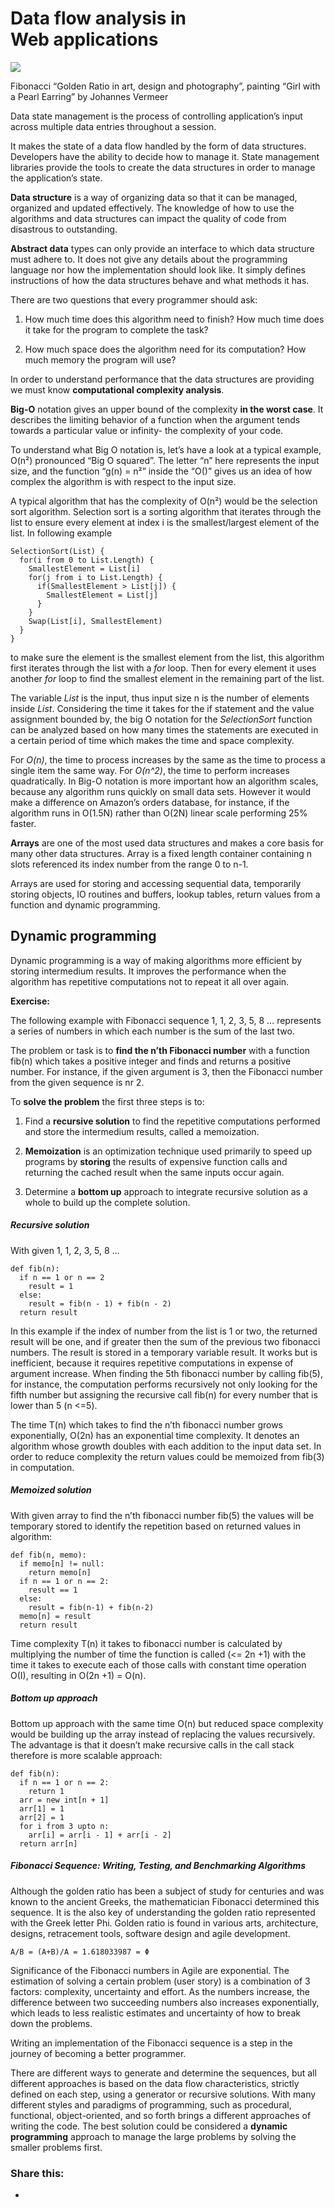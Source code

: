 # **Data flow analysis in Web applications**

![](https://images.prismic.io/syntia/f3906029-cc44-46a2-b42c-7d95f6475bda_12976875.jpg?auto=compress,format)

Fibonacci “Golden Ratio in art, design and photography”, painting “Girl with a Pearl Earring” by Johannes Vermeer

Data state management is the process of controlling application’s input across multiple data entries throughout a session. 

It makes the state of a data flow handled by the form of data structures. Developers have the ability to decide how to manage it. State management libraries provide the tools to create the data structures in order to manage the application’s state.

**Data structure** is a way of organizing data so that it can be managed, organized and updated effectively. The knowledge of how to use the algorithms and data structures can impact the quality of code from disastrous to outstanding.

**Abstract data** types can only provide an interface to which data structure must adhere to. It does not give any details about the programming language nor how the implementation should look like. It simply defines instructions of how the data structures behave and what methods it has.

There are two questions that every programmer should ask:

1.  How much time does this algorithm need to finish? How much time does it take for the program to complete the task?
    
2.  How much space does the algorithm need for its computation? How much memory the program will use?
    

In order to understand performance that the data structures are providing we must know **computational complexity analysis**. 

**Big-O** notation gives an upper bound of the complexity **in the worst case**. It describes the limiting behavior of a function when the argument tends towards a particular value or infinity- the complexity of your code.

To understand what Big O notation is, let’s have a look at a typical example, O(n²) pronounced “Big O squared”. The letter “n” here represents the input size, and the function “g(n) = n²” inside the “O()” gives us an idea of how complex the algorithm is with respect to the input size.

A typical algorithm that has the complexity of O(n²) would be the selection sort algorithm. Selection sort is a sorting algorithm that iterates through the list to ensure every element at index i is the smallest/largest element of the list. In following example

```markup
SelectionSort(List) {
  for(i from 0 to List.Length) {
    SmallestElement = List[i]
    for(j from i to List.Length) {
      if(SmallestElement > List[j]) {
        SmallestElement = List[j]
      }
    }
    Swap(List[i], SmallestElement)
  }
}

```

to make sure the element is the smallest element from the list, this algorithm first iterates through the list with a _for_ loop. Then for every element it uses another _for_ loop to find the smallest element in the remaining part of the list.

The variable _List_ is the input, thus input size n is the number of elements inside _List_. Considering the time it takes for the if statement and the value assignment bounded by, the big O notation for the _SelectionSort_ function can be analyzed based on how many times the statements are executed in a certain period of time which makes the time and space complexity.

For _O(n)_, the time to process increases by the same as the time to process a single item the same way. For _O(n^2)_, the time to perform increases quadratically. In Big-O notation is more important how an algorithm scales, because any algorithm runs quickly on small data sets. However it would make a difference on Amazon’s orders database, for instance, if the algorithm runs in O(1.5N) rather than O(2N) linear scale performing 25% faster.

**Arrays** are one of the most used data structures and makes a core basis for many other data structures. Array is a fixed length container containing n slots referenced its index number from the range 0 to n-1.

Arrays are used for storing and accessing sequential data, temporarily storing objects, IO routines and buffers, lookup tables, return values from a function and dynamic programming.

## **Dynamic programming**

Dynamic programming is a way of making algorithms more efficient by storing intermedium results. It improves the performance when the algorithm has repetitive computations not to repeat it all over again.

**Exercise:**

The following example with Fibonacci sequence 1, 1, 2, 3, 5, 8 … represents a series of numbers in which each number is the sum of the last two.

The problem or task is to **find the n’th Fibonacci number** with a function fib(n) which takes a positive integer and finds and returns a positive number. For instance, if the given argument is 3, then the Fibonacci number from the given sequence is nr 2.

To **solve the problem** the first three steps is to:

1.  Find a **recursive solution** to find the repetitive computations performed and store the intermedium results, called a memoization.
    
2.  **Memoization** is an optimization technique used primarily to speed up programs by **storing** the results of expensive function calls and returning the cached result when the same inputs occur again.
    
3.  Determine a **bottom up** approach to integrate recursive solution as a whole to build up the complete solution.
    

##### **Recursive solution**

With given 1, 1, 2, 3, 5, 8 …

```markup
def fib(n):
  if n == 1 or n == 2
    result = 1
  else:
    result = fib(n - 1) + fib(n - 2)
  return result

```

In this example if the index of number from the list is 1 or two, the returned result will be one, and if greater then the sum of the previous two fibonacci numbers. The result is stored in a temporary variable result. It works but is inefficient, because it requires repetitive computations in expense of argument increase. When finding the 5th fibonacci number by calling fib(5), for instance, the computation performs recursively not only looking for the fifth number but assigning the recursive call fib(n) for every number that is lower than 5 (n <=5).

The time T(n) which takes to find the n’th fibonacci number grows exponentially, O(2n) has an exponential time complexity. It denotes an algorithm whose growth doubles with each addition to the input data set. In order to reduce complexity the return values could be memoized from fib(3) in computation.

##### **Memoized solution**

With given array to find the n’th fibonacci number fib(5) the values will be temporary stored to identify the repetition based on returned values in algorithm:

```markup
def fib(n, memo):
  if memo[n] != null:
    return memo[n]
  if n == 1 or n == 2:
    result == 1
  else:
    result = fib(n-1) + fib(n-2)
  memo[n] = result
  return result

```

Time complexity T(n) it takes to fibonacci number is calculated by multiplying the number of time the function is called (<= 2n +1) with the time it takes to execute each of those calls with constant time operation O(I), resulting in O(2n +1) = O(n). 

##### **Bottom up approach**

Bottom up approach with the same time O(n) but reduced space complexity would be building up the array instead of replacing the values recursively. The advantage is that it doesn’t make recursive calls in the call stack therefore is more scalable approach:

```markup
def fib(n):
  if n == 1 or n == 2:
    return 1
  arr = new int[n + 1]
  arr[1] = 1
  arr[2] = 1
  for i from 3 upto n:
    arr[i] = arr[i - 1] + arr[i - 2]
  return arr[n]

```

##### **Fibonacci Sequence: Writing, Testing, and Benchmarking Algorithms**

Although the golden ratio has been a subject of study for centuries and was known to the ancient Greeks, the mathematician Fibonacci determined this sequence. It is the also key of understanding the golden ratio represented with the Greek letter Phi. Golden ratio is found in various arts, architecture, designs, retracement tools, software design and agile development.

```markup
A/B = (A+B)/A = 1.618033987 = Φ
```

Significance of the Fibonacci numbers in Agile are exponential. The estimation of solving a certain problem (user story) is a combination of 3 factors: complexity, uncertainty and effort. As the numbers increase, the difference between two succeeding numbers also increases exponentially, which leads to less realistic estimates and uncertainty of how to break down the problems.

Writing an implementation of the Fibonacci sequence is a step in the journey of becoming a better programmer.

There are different ways to generate and determine the sequences, but all different approaches is based on the data flow characteristics, strictly defined on each step, using a generator or recursive solutions. With many different styles and paradigms of programming, such as procedural, functional, object-oriented, and so forth brings a different approaches of writing the code. The best solution could be considered a **dynamic programming** approach to manage the large problems by solving the smaller problems first.

### **Share this:**

*   [  
    ](https://syntia.org/2022/05/06/data-flow-analysis-in-web-applications/?share=twitter&nb=1)